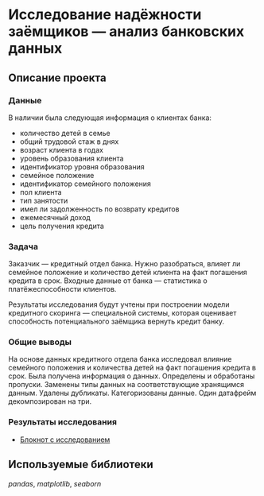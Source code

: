 # Исследование надёжности заёмщиков — анализ банковских данных

## Описание проекта 

### Данные

В наличии была следующая информация о клиентах банка:

- количество детей в семье
- общий трудовой стаж в днях
- возраст клиента в годах
- уровень образования клиента
- идентификатор уровня образования
- семейное положение
- идентификатор семейного положения
- пол клиента
- тип занятости
- имел ли задолженность по возврату кредитов
- ежемесячный доход
- цель получения кредита


### Задача
Заказчик — кредитный отдел банка. Нужно разобраться, влияет ли семейное положение
и количество детей клиента на факт погашения кредита в срок. Входные данные от банка 
— статистика о платёжеспособности клиентов.

Результаты исследования будут учтены при построении модели кредитного скоринга — специальной системы,
которая оценивает способность потенциального заёмщика вернуть кредит банку.

### Общие выводы

На основе данных кредитного отдела банка исследовал влияние семейного положения и
количества детей на факт погашения кредита в срок. Была получена информация о
данных. Определены и обработаны пропуски. Заменены типы данных на соответствующие
хранящимся данным. Удалены дубликаты. Категоризованы данные. Один датафрейм декомпозирован на три.


### Результаты исследования
- [Блокнот с исследованием ](https://nbviewer.org/github/ArtemBonda/ynd_analyses/blob/master/02_bank_borrowers/Investigation_of_reliability_borrowers.ipynb)

## Используемые библиотеки
*pandas*, *matplotlib*, *seaborn*
